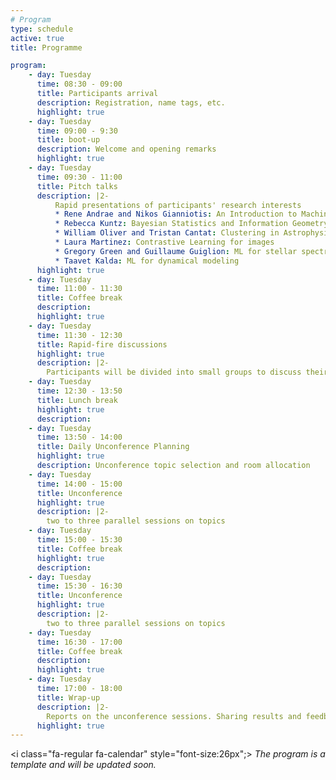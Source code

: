 ```yaml
---
# Program
type: schedule
active: true
title: Programme

program:
    - day: Tuesday
      time: 08:30 - 09:00
      title: Participants arrival
      description: Registration, name tags, etc.
      highlight: true
    - day: Tuesday
      time: 09:00 - 9:30
      title: boot-up
      description: Welcome and opening remarks
      highlight: true
    - day: Tuesday
      time: 09:30 - 11:00
      title: Pitch talks
      description: |2- 
          Rapid presentations of participants' research interests
          * Rene Andrae and Nikos Gianniotis: An Introduction to Machine Learning
          * Rebecca Kuntz: Bayesian Statistics and Information Geometry
          * William Oliver and Tristan Cantat: Clustering in Astrophysics
          * Laura Martinez: Contrastive Learning for images
          * Gregory Green and Guillaume Guiglion: ML for stellar spectra
          * Taavet Kalda: ML for dynamical modeling
      highlight: true
    - day: Tuesday
      time: 11:00 - 11:30
      title: Coffee break
      description:
      highlight: true
    - day: Tuesday
      time: 11:30 - 12:30
      title: Rapid-fire discussions
      highlight: true
      description: |2-
        Participants will be divided into small groups to discuss their research interests and potential collaborations.
    - day: Tuesday
      time: 12:30 - 13:50
      title: Lunch break
      highlight: true
      description:
    - day: Tuesday
      time: 13:50 - 14:00
      title: Daily Unconference Planning
      highlight: true
      description: Unconference topic selection and room allocation
    - day: Tuesday
      time: 14:00 - 15:00
      title: Unconference
      highlight: true
      description: |2-
        two to three parallel sessions on topics
    - day: Tuesday
      time: 15:00 - 15:30
      title: Coffee break
      highlight: true
      description:
    - day: Tuesday
      time: 15:30 - 16:30
      title: Unconference
      highlight: true
      description: |2-
        two to three parallel sessions on topics
    - day: Tuesday
      time: 16:30 - 17:00
      title: Coffee break
      description:
      highlight: true
    - day: Tuesday
      time: 17:00 - 18:00
      title: Wrap-up
      description: |2-
        Reports on the unconference sessions. Sharing results and feedback.
      highlight: true
---
```


<i class="fa-regular fa-calendar" style="font-size:26px";></i> _The program is a template and will be updated soon._
